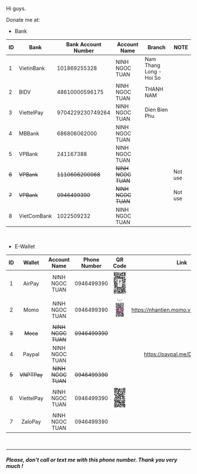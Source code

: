 Hi guys.

Donate me at:

-   Bank

| ID    | Bank        | Bank Account Number | Account Name       | Branch                  | NOTE    |
| ----- | ----------- | ------------------- | ------------------ | ----------------------- | ------- |
| 1     | VietinBank  | 101869255328        | NINH NGOC TUAN     | Nam Thang Long - Hoi So |         |
| 2     | BIDV        | 48610000596175      | NINH NGOC TUAN     | THANH NAM               |         |
| 3     | ViettelPay  | 9704229230749264    | NINH NGOC TUAN     | Dien Bien Phu           |         |
| 4     | MBBank      | 686806062000        | NINH NGOC TUAN     |                         |         |
| 5     | VPBank      | 241167388           | NINH NGOC TUAN     |                         |         |
| ~~6~~ | ~~VPBank~~  | ~~1110606200068~~   | ~~NINH NGOC TUAN~~ |                         | Not use |
| ~~7~~ | ~~VPBank~~  | ~~0946499390~~      | ~~NINH NGOC TUAN~~ |                         | Not use |
| 8     | VietComBank | 1022509232          | NINH NGOC TUAN     |                         |         |

<br/>

-   E-Wallet

|  ID   |   Wallet    |    Account Name    |  Phone Number  |                                                           QR Code                                                            |                 Link                 |    Note     |
| :---: | :---------: | :----------------: | :------------: | :--------------------------------------------------------------------------------------------------------------------------: | :----------------------------------: | :---------: |
|   1   |   AirPay    |   NINH NGOC TUAN   |   0946499390   |  <img src='https://github.com/KingNNT/KingNNT/blob/master/assets/images/qrcodes/QRCodeAirPay.jpg' height='64' alt='AirPay'>  |                                      |   Suggest   |
|   2   |    Momo     |   NINH NGOC TUAN   |   0946499390   |   <img src='https://github.com/KingNNT/KingNNT/blob/master/assets/images/qrcodes/QRCodeMomo.jpg'  height='64' alt='Momo'>    | https://nhantien.momo.vn/dD222YGYEEB |   Suggest   |
| ~~3~~ |  ~~Moca~~   | ~~NINH NGOC TUAN~~ | ~~0946499390~~ |                                                                                                                              |                                      | ~~Not Use~~ |
|   4   |   Paypal    |   NINH NGOC TUAN   |                |                                                                                                                              |     https://paypal.me/DevKingNNT     | Not Suggest |
| ~~5~~ | ~~VNPTPay~~ | ~~NINH NGOC TUAN~~ | ~~0946499390~~ |                                                                                                                              |                                      | ~~Not Use~~ |
|   6   | ViettelPay  |   NINH NGOC TUAN   |   0946499390   | <img src='https://github.com/KingNNT/KingNNT/blob/master/assets/images/qrcodes/QRCodeZaloPay.jpg' height='64' alt='ZaloPay'> |                                      |   Suggest   |
|   7   |   ZaloPay   |   NINH NGOC TUAN   |   0946499390   |                                                                                                                              |                                      |   Suggest   |

<br/>

---

##### Please, don't call or text me with this phone number. Thank you very much !
